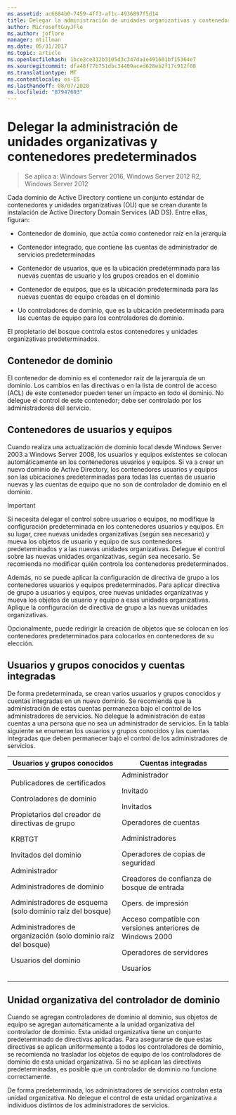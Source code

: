 ```yaml
---
ms.assetid: ac6604b0-7459-4ff3-af1c-4936897f5d14
title: Delegar la administración de unidades organizativas y contenedores predeterminados
author: MicrosoftGuyJFlo
ms.author: joflore
manager: mtillman
ms.date: 05/31/2017
ms.topic: article
ms.openlocfilehash: 1bce2ce312b3105d3c347da1e491601bf15364e7
ms.sourcegitcommit: dfa48f77b751dbc34409aced628eb2f17c912f08
ms.translationtype: MT
ms.contentlocale: es-ES
ms.lasthandoff: 08/07/2020
ms.locfileid: "87947693"
---
```

# <a name="delegating-administration-of-default-containers-and-ous"></a>Delegar la administración de unidades organizativas y contenedores predeterminados

>Se aplica a: Windows Server 2016, Windows Server 2012 R2, Windows Server 2012

Cada dominio de Active Directory contiene un conjunto estándar de contenedores y unidades organizativas (OU) que se crean durante la instalación de Active Directory Domain Services (AD DS). Entre ellas, figuran:

-   Contenedor de dominio, que actúa como contenedor raíz en la jerarquía

-   Contenedor integrado, que contiene las cuentas de administrador de servicios predeterminadas

-   Contenedor de usuarios, que es la ubicación predeterminada para las nuevas cuentas de usuario y los grupos creados en el dominio

-   Contenedor de equipos, que es la ubicación predeterminada para las nuevas cuentas de equipo creadas en el dominio

-   Uo controladores de dominio, que es la ubicación predeterminada para las cuentas de equipo para los controladores de dominio.

El propietario del bosque controla estos contenedores y unidades organizativas predeterminados.

## <a name="domain-container"></a>Contenedor de dominio
El contenedor de dominio es el contenedor raíz de la jerarquía de un dominio. Los cambios en las directivas o en la lista de control de acceso (ACL) de este contenedor pueden tener un impacto en todo el dominio. No delegue el control de este contenedor; debe ser controlado por los administradores del servicio.

## <a name="users-and-computers-containers"></a>Contenedores de usuarios y equipos
Cuando realiza una actualización de dominio local desde Windows Server 2003 a Windows Server 2008, los usuarios y equipos existentes se colocan automáticamente en los contenedores usuarios y equipos. Si va a crear un nuevo dominio de Active Directory, los contenedores usuarios y equipos son las ubicaciones predeterminadas para todas las cuentas de usuario nuevas y las cuentas de equipo que no son de controlador de dominio en el dominio.

> [!IMPORTANT]
> Si necesita delegar el control sobre usuarios o equipos, no modifique la configuración predeterminada en los contenedores usuarios y equipos. En su lugar, cree nuevas unidades organizativas (según sea necesario) y mueva los objetos de usuario y equipo de sus contenedores predeterminados y a las nuevas unidades organizativas. Delegue el control sobre las nuevas unidades organizativas, según sea necesario. Se recomienda no modificar quién controla los contenedores predeterminados.

Además, no se puede aplicar la configuración de directiva de grupo a los contenedores usuarios y equipos predeterminados. Para aplicar directiva de grupo a usuarios y equipos, cree nuevas unidades organizativas y mueva los objetos de usuario y equipo a esas unidades organizativas. Aplique la configuración de directiva de grupo a las nuevas unidades organizativas.

Opcionalmente, puede redirigir la creación de objetos que se colocan en los contenedores predeterminados para colocarlos en contenedores de su elección.

## <a name="well-known-users-and-groups-and-built-in-accounts"></a>Usuarios y grupos conocidos y cuentas integradas
De forma predeterminada, se crean varios usuarios y grupos conocidos y cuentas integradas en un nuevo dominio. Se recomienda que la administración de estas cuentas permanezca bajo el control de los administradores de servicios. No delegue la administración de estas cuentas a una persona que no sea un administrador de servicios. En la tabla siguiente se enumeran los usuarios y grupos conocidos y las cuentas integradas que deben permanecer bajo el control de los administradores de servicios.

|Usuarios y grupos conocidos|Cuentas integradas|
|--------------------------------|----------------------|
|Publicadores de certificados<p>Controladores de dominio<p>Propietarios del creador de directivas de grupo<p>KRBTGT<p>Invitados del dominio<p>Administrador<p>Administradores de dominio<p>Administradores de esquema (solo dominio raíz del bosque)<p>Administradores de organización (solo dominio raíz del bosque)<p>Usuarios del dominio|Administrador<p>Invitado<p>Invitados<p>Operadores de cuentas<p>Administradores<p>Operadores de copias de seguridad<p>Creadores de confianza de bosque de entrada<p>Opers. de impresión<p>Acceso compatible con versiones anteriores de Windows 2000<p>Operadores de servidores<p>Usuarios|

## <a name="domain-controller-ou"></a>Unidad organizativa del controlador de dominio
Cuando se agregan controladores de dominio al dominio, sus objetos de equipo se agregan automáticamente a la unidad organizativa del controlador de dominio. Esta unidad organizativa tiene un conjunto predeterminado de directivas aplicadas. Para asegurarse de que estas directivas se aplican uniformemente a todos los controladores de dominio, se recomienda no trasladar los objetos de equipo de los controladores de dominio de esta unidad organizativa. Si no se aplican las directivas predeterminadas, es posible que un controlador de dominio no funcione correctamente.

De forma predeterminada, los administradores de servicios controlan esta unidad organizativa. No delegue el control de esta unidad organizativa a individuos distintos de los administradores de servicios.



